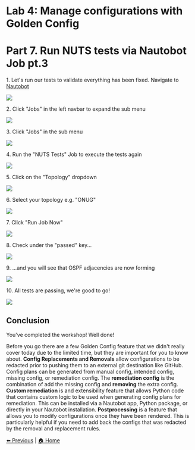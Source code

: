 # Lab 4: Manage configurations with Golden Config
# Part 7. Run NUTS tests via Nautobot Job pt.3


1\. Let's run our tests to validate everything has been fixed. Navigate to [Nautobot](http://localhost:8080/)

![](https://ajeuwbhvhr.cloudimg.io/https://colony-recorder.s3.amazonaws.com/files/2025-05-21/1881eb5f-d788-4b33-a265-7ddd6d674304/ascreenshot.jpeg?tl_px=45,268&br_px=2797,1807&force_format=jpeg&q=100&width=1120.0)


2\. Click "Jobs" in the left navbar to expand the sub menu

![](https://ajeuwbhvhr.cloudimg.io/https://colony-recorder.s3.amazonaws.com/files/2025-05-21/1881eb5f-d788-4b33-a265-7ddd6d674304/ascreenshot.jpeg?tl_px=0,424&br_px=2752,1963&force_format=jpeg&q=100&width=1120.0&wat=1&wat_opacity=1&wat_gravity=northwest&wat_url=https://colony-recorder.s3.amazonaws.com/images/watermarks/FB923C_standard.png&wat_pad=32,276)


3\. Click "Jobs" in the sub menu

![](https://ajeuwbhvhr.cloudimg.io/https://colony-recorder.s3.amazonaws.com/files/2025-05-21/33a06e72-dd29-4803-bf9e-ad9bdfcfb562/ascreenshot.jpeg?tl_px=0,537&br_px=2752,2076&force_format=jpeg&q=100&width=1120.0&wat=1&wat_opacity=1&wat_gravity=northwest&wat_url=https://colony-recorder.s3.amazonaws.com/images/watermarks/FB923C_standard.png&wat_pad=27,294)


4\. Run the "NUTS Tests" Job to execute the tests again

![](https://ajeuwbhvhr.cloudimg.io/https://colony-recorder.s3.amazonaws.com/files/2025-05-21/55a41297-23b5-4855-bc32-c7573d56a435/ascreenshot.jpeg?tl_px=0,262&br_px=2752,1801&force_format=jpeg&q=100&width=1120.0&wat=1&wat_opacity=1&wat_gravity=northwest&wat_url=https://colony-recorder.s3.amazonaws.com/images/watermarks/FB923C_standard.png&wat_pad=218,277)


5\. Click on the "Topology" dropdown

![](https://ajeuwbhvhr.cloudimg.io/https://colony-recorder.s3.amazonaws.com/files/2025-05-21/ccdd5772-baa3-423e-ab11-2e43bf151057/ascreenshot.jpeg?tl_px=90,104&br_px=2842,1643&force_format=jpeg&q=100&width=1120.0&wat=1&wat_opacity=1&wat_gravity=northwest&wat_url=https://colony-recorder.s3.amazonaws.com/images/watermarks/FB923C_standard.png&wat_pad=715,277)


6\. Select your topology e.g. "ONUG"

![](https://ajeuwbhvhr.cloudimg.io/https://colony-recorder.s3.amazonaws.com/files/2025-05-21/b9dd1912-db67-470c-8be8-40709eca52cd/ascreenshot.jpeg?tl_px=90,240&br_px=2842,1779&force_format=jpeg&q=100&width=1120.0&wat=1&wat_opacity=1&wat_gravity=northwest&wat_url=https://colony-recorder.s3.amazonaws.com/images/watermarks/FB923C_standard.png&wat_pad=763,277)


7\. Click "Run Job Now"

![](https://ajeuwbhvhr.cloudimg.io/https://colony-recorder.s3.amazonaws.com/files/2025-05-21/f229f3d6-ae0f-4de8-8b17-59b67a9bdb2b/ascreenshot.jpeg?tl_px=90,537&br_px=2842,2076&force_format=jpeg&q=100&width=1120.0&wat=1&wat_opacity=1&wat_gravity=northwest&wat_url=https://colony-recorder.s3.amazonaws.com/images/watermarks/FB923C_standard.png&wat_pad=855,478)


8\. Check under the "passed" key...

![](https://ajeuwbhvhr.cloudimg.io/https://colony-recorder.s3.amazonaws.com/files/2025-05-21/3a5ea873-ede7-461c-8843-f6455171010e/ascreenshot.jpeg?tl_px=0,144&br_px=2752,1683&force_format=jpeg&q=100&width=1120.0&wat=1&wat_opacity=1&wat_gravity=northwest&wat_url=https://colony-recorder.s3.amazonaws.com/images/watermarks/FB923C_standard.png&wat_pad=385,277)


9\. ...and you will see that OSPF adjacencies are now forming

![](https://ajeuwbhvhr.cloudimg.io/https://colony-recorder.s3.amazonaws.com/files/2025-05-21/f5a8a93c-76be-4e33-90ce-3b5ab1f8b742/ascreenshot.jpeg?tl_px=90,374&br_px=2842,1913&force_format=jpeg&q=100&width=1120.0&wat=1&wat_opacity=1&wat_gravity=northwest&wat_url=https://colony-recorder.s3.amazonaws.com/images/watermarks/FB923C_standard.png&wat_pad=528,277)


10\. All tests are passing, we're good to go!

![](https://ajeuwbhvhr.cloudimg.io/https://colony-recorder.s3.amazonaws.com/files/2025-05-21/b0ef8600-cf0f-4a14-8e4b-b9b20cc1f1c6/ascreenshot.jpeg?tl_px=0,0&br_px=2752,1538&force_format=jpeg&q=100&width=1120.0&wat=1&wat_opacity=1&wat_gravity=northwest&wat_url=https://colony-recorder.s3.amazonaws.com/images/watermarks/FB923C_standard.png&wat_pad=384,132)


## Conclusion

You've completed the workshop! Well done!

Before you go there are a few Golden Config feature that we didn't really cover today due to the limited time, but they are important for you to know about. **Config Replacements and Removals** allow configurations to be redacted prior to pushing them to an external git destination like GitHub. Config plans can be generated from manual config, intended config, missing config, or remediation config. The **remediation config** is the combination of add the missing config and **removing** the extra config. **Custom remediation** is and extensibility feature that allows Python code that contains custom logic to be used when generating config plans for remediation. This can be installed via a Nautobot app, Python package, or directly in your Nautobot installation. **Postprocessing** is a feature that allows you to modify configurations once they have been rendered. This is particularly helpful if you need to add back the configs that was redacted by the removal and replacement rules.

[⬅️ Previous](./45.fun_with_config_compliance_and_remediation_pt.2.md) | [🏠 Home](index.md)
